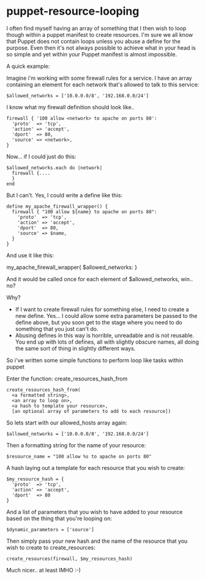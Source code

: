 puppet-resource-looping
=======================

I often find myself having an array of something that I then wish to loop
though within a puppet manifest to create resources. I'm sure we all know that
Puppet does not contain loops unless you abuse a define for the purpose.
Even then it's not always possible to achieve what in your head is so simple
and yet within your Puppet manifest is almost impossible.

A quick example:

Imagine i'm working with some firewall rules for a service. I have an array
containing an element for each network that's allowed to talk to this service:

    $allowed_networks = ['10.0.0.0/8', '192.168.0.0/24']

I know what my firewall definition should look like..

    firewall { '100 allow <network> to apache on ports 80':
      'proto'  => 'tcp',
      'action' => 'accept',
      'dport'  => 80,
      'source' => <network>,
    }

Now... if I could just do this:

    $allowed_networks.each do |network|
      firewall {....
      }
    end

But I can't. Yes, I could write a define like this:

    define my_apache_firewall_wrapper() {
      firewall { "100 allow ${name} to apache on ports 80":
        'proto'  => 'tcp',
        'action' => 'accept',
        'dport'  => 80,
        'source' => $name,
      }
    }

And use it like this:

  my_apache_firewall_wrapper{ $allowed_networks: }

And it would be called once for each element of $allowed_networks, win.. no?

Why?
* If I want to create firewall rules for something else, I need to create a new
  define. Yes... I could allow some extra parameters be passed to the define
  above, but you soon get to the stage where you need to do something that you
  just can't do.
* Abusing defines in this way is horrible, unreadable and is not reusable. You
  end up with lots of defines, all with slightly obscure names, all doing the
  same sort of thing in slightly different ways.

So i've written some simple functions to perform loop like tasks within puppet

Enter the function: create_resources_hash_from

    create_resources_hash_from(
      <a formatted string>,
      <an array to loop on>,
      <a hash to template your resource>,
      [an optional array of parameters to add to each resource])

So lets start with our allowed_hosts array again:

    $allowed_networks = ['10.0.0.0/8', '192.168.0.0/24']

Then a formatting string for the name of your resource:

    $resource_name = "100 allow %s to apache on ports 80"

A hash laying out a template for each resource that you wish to create:

    $my_resource_hash = {
      'proto'  => 'tcp',
      'action' => 'accept',
      'dport'  => 80
    }

And a list of parameters that you wish to have added to your resource based
on the thing that you're looping on:

    $dynamic_parameters = ['source']

Then simply pass your new hash and the name of the resource that you wish to
create to create_resources:

    create_resources(firewall, $my_resources_hash)

Much nicer.. at least IMHO :-)
